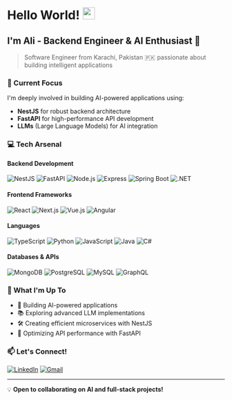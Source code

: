 # Hello World! <img src="https://media.giphy.com/media/hvRJCLFzcasrR4ia7z/giphy.gif" width="28">

## I'm Ali - Backend Engineer & AI Enthusiast 🚀

> Software Engineer from Karachi, Pakistan 🇵🇰 passionate about building intelligent applications

### 🎯 Current Focus

I'm deeply involved in building AI-powered applications using:
- **NestJS** for robust backend architecture
- **FastAPI** for high-performance API development
- **LLMs** (Large Language Models) for AI integration

### 💻 Tech Arsenal

#### Backend Development
![NestJS](https://img.shields.io/badge/Nest.js-E0234E?style=for-the-badge&logo=nestjs&logoColor=white)
![FastAPI](https://img.shields.io/badge/FastAPI-009688?style=for-the-badge&logo=fastapi&logoColor=white)
![Node.js](https://img.shields.io/badge/Node.js-43853D?style=for-the-badge&logo=node.js&logoColor=white)
![Express](https://img.shields.io/badge/Express.js-404D59?style=for-the-badge)
![Spring Boot](https://img.shields.io/badge/Spring_Boot-6DB33F?style=for-the-badge&logo=spring&logoColor=white)
![.NET](https://img.shields.io/badge/.NET-512BD4?style=for-the-badge&logo=.net&logoColor=white)

#### Frontend Frameworks
![React](https://img.shields.io/badge/-React-45b8d8?style=for-the-badge&logo=react&logoColor=white)
![Next.js](https://img.shields.io/badge/Next.js-000000?style=for-the-badge&logo=next.js&logoColor=white)
![Vue.js](https://img.shields.io/badge/Vue.js-35495E?style=for-the-badge&logo=vue.js&logoColor=4FC08D)
![Angular](https://img.shields.io/badge/Angular-DD0031?style=for-the-badge&logo=angular&logoColor=white)

#### Languages
![TypeScript](https://img.shields.io/badge/TypeScript-007ACC?style=for-the-badge&logo=typescript&logoColor=white)
![Python](https://img.shields.io/badge/Python-14354C?style=for-the-badge&logo=python&logoColor=white)
![JavaScript](https://img.shields.io/badge/JavaScript-F7DF1E?style=for-the-badge&logo=javascript&logoColor=black)
![Java](https://img.shields.io/badge/Java-ED8B00?style=for-the-badge&logo=openjdk&logoColor=white)
![C#](https://img.shields.io/badge/C%23-239120?style=for-the-badge&logo=c-sharp&logoColor=white)

#### Databases & APIs
![MongoDB](https://img.shields.io/badge/MongoDB-4EA94B?style=for-the-badge&logo=mongodb&logoColor=white)
![PostgreSQL](https://img.shields.io/badge/PostgreSQL-336791?style=for-the-badge&logo=postgresql&logoColor=white)
![MySQL](https://img.shields.io/badge/MySQL-4479A1?style=for-the-badge&logo=mysql&logoColor=white)
![GraphQL](https://img.shields.io/badge/GraphQL-E10098?style=for-the-badge&logo=graphql&logoColor=white)

### 🌱 What I'm Up To

- 🔭 Building AI-powered applications
- 📚 Exploring advanced LLM implementations
- 🛠️ Creating efficient microservices with NestJS
- 🚀 Optimizing API performance with FastAPI

### 📫 Let's Connect!

[![LinkedIn](https://img.shields.io/badge/LinkedIn-0077B5?style=for-the-badge&logo=linkedin&logoColor=white)](https://www.linkedin.com/in/alirehman1279)
[![Gmail](https://img.shields.io/badge/Gmail-EA4335?style=for-the-badge&logo=gmail&logoColor=white)](mailto:alirehman19k1279@gmail.com)

---

💡 **Open to collaborating on AI and full-stack projects!**
